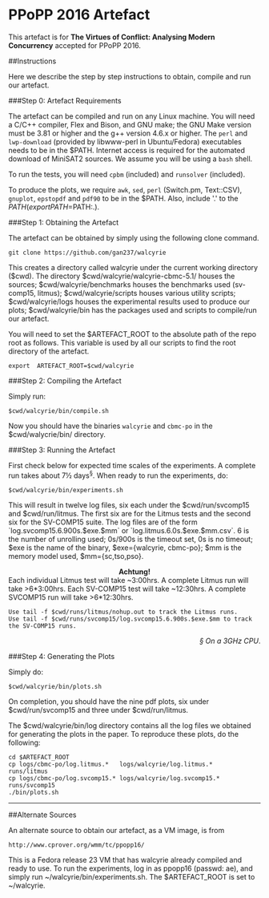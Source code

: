 # PPoPP 2016 Artefact

This artefact is for **The Virtues of Conflict: Analysing Modern Concurrency** accepted for PPoPP 2016.

##Instructions

Here we describe the step by step instructions to obtain, compile and run our artefact.


###Step 0: Artefact Requirements

The artefact can be compiled and run on any Linux machine. You will need a C/C++ compiler, Flex and Bison, and GNU make; the GNU Make version must be 3.81 or higher and the g++ version 4.6.x or higher. The `perl` and `lwp-download` (provided by libwww-perl in Ubuntu/Fedora) executables needs to be in the $PATH. Internet access is required for the automated download of MiniSAT2 sources. We assume you will be using a `bash` shell.

To run the tests, you will need `cpbm` (included) and `runsolver` (included).

To produce the plots, we require `awk`, `sed`, `perl` (Switch.pm, Text::CSV), `gnuplot`, `epstopdf` and `pdf90` to be in the $PATH. Also, include '.' to the $PATH (export PATH=$PATH:.).


###Step 1: Obtaining the Artefact

The artefact can be obtained by simply using the following clone command.

	git clone https://github.com/gan237/walcyrie

This creates a directory called walcyrie under the current working directory ($cwd). The directory $cwd/walcyrie/walcyrie-cbmc-5.1/ houses the sources; $cwd/walcyrie/benchmarks houses the benchmarks used (sv-comp15, litmus); $cwd/walcyrie/scripts houses various utility scripts; $cwd/walcyrie/logs houses the experimental results used to produce our plots; $cwd/walcyrie/bin has the packages used and scripts to compile/run our artefact.

You will need to set the $ARTEFACT_ROOT to the absolute path of the repo root as follows. This variable is used by all our scripts to find the root directory of the artefact.

	export  ARTEFACT_ROOT=$cwd/walcyrie

###Step 2: Compiling the Artefact

Simply run:

	$cwd/walcyrie/bin/compile.sh

Now you should have the binaries `walcyrie` and `cbmc-po` in the $cwd/walycrie/bin/ directory.


###Step 3: Running the Artefact

First check below for expected time scales of the experiments. 	A complete run takes about 7½ days<sup>§</sup>. When ready to run the experiments, do:

	$cwd/walcyrie/bin/experiments.sh

This will result in twelve log files, six each under the $cwd/run/svcomp15 and $cwd/run/litmus. The first six are for the Litmus tests and the second six for the SV-COMP15 suite. The log files are of the form `log.svcomp15.6.900s.$exe.$mm` or `log.litmus.6.0s.$exe.$mm.csv`. 6 is the number of unrolling used; 0s/900s is the timeout set, 0s is no timeout;  $exe is the name of the binary, $exe={walcyrie, cbmc-po}; $mm is the memory model used, $mm={sc,tso,pso}.

<div align="center">
<b>Achtung!</b>
</div>
	Each individual Litmus test will take ~3:00hrs. A complete Litmus run will take >6*3:00hrs.
	Each SV-COMP15 test will take ~12:30hrs. A complete SVCOMP15 run will take >6*12:30hrs.

	Use tail -f $cwd/runs/litmus/nohup.out to track the Litmus runs.
	Use tail -f $cwd/runs/svcomp15/log.svcomp15.6.900s.$exe.$mm to track the SV-COMP15 runs.

<div align="right">
<i>§ On a 3GHz CPU</i>.
</div>

###Step 4: Generating the Plots

Simply do:

	$cwd/walcyrie/bin/plots.sh

On completion, you should have the nine pdf plots, six under $cwd/run/svcomp15 and three under $cwd/run/litmus.

The $cwd/walcyrie/bin/log directory contains all the log files we obtained for generating the plots in the paper. To reproduce these plots, do the following:

	cd $ARTEFACT_ROOT
	cp logs/cbmc-po/log.litmus.*   logs/walcyrie/log.litmus.*   runs/litmus
	cp logs/cbmc-po/log.svcomp15.* logs/walcyrie/log.svcomp15.* runs/svcomp15
	./bin/plots.sh


******

##Alternate Sources

An alternate source to obtain our artefact, as a VM image, is from 

	http://www.cprover.org/wmm/tc/ppopp16/

This is a Fedora release 23 VM that has walcyrie already compiled and ready to use. To run the experiments, log in as ppopp16 (passwd: ae), and simply run ~/walcyrie/bin/experiments.sh. The $ARTEFACT_ROOT is set to ~/walcyrie.
